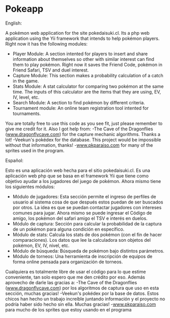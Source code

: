 Pokeapp
=======

English:

A pokémon web application for the site pokedaisuki.cl. Its a php web application using the Yii framework that intends to help pokémon players.
Right now it has the following modules:

- Player Module: A section intented for players to insert and share information about themselves so other with similar interest can find them to play pokémon. Right now it saves the 
Friend Code, pokémon in Friend Safari, TSV and duel interest. 
- Capture Module: This section makes a probability calculation of a catch in the game. 
- Stats Module: A stat calculator for comparing two pokémon at the same time. The inputs of this calculator are the items that they are using, EV, IV, level, etc.
- Search Module: A section to find pokémon by different criteria. 
- Tournament module: An online team registration tool intented for tournaments.

You are totally free to use this code as you see fit, just please remember to give me credit for it. Also I got help from:
-The Cave of the Dragonflies (www.dragonflycave.com) for the capture mechanic algorithms. Thanks a lot!
-Veekun's pokédex for the database. This project would be impossible without that information, thanks!
-www.pkparaiso.com for many of the sprites used in the program.

Español:

Esto es una aplicación web hecha para el sitio pokedaisuki.cl. Es una aplicación web php que se basa en el framework Yii que tiene como objetivo ayudar a los jugadores del juego de pokémon.
Ahora mismo tiene los siguientes módulos:

- Módulo de jugadores: Esta sección permite el ingreso de perfiles de usuario al sistema cosa de que después estos puedan de ser buscados por otros. La idea es que se puedan contactar jugadores
con intereses comunes para jugar. Ahora mismo se puede ingresar el Código de amigo, los pokémon del safari amigo el TSV e interés en duelos.
- Módulo de captura: Sección para calcular la probabilidad de la captura de un pokémon para alguna condición en específico.
- Módulo de stats: Calcula los stats de dos pokémon (con el fin de hacer comparaciones). Los datos que lee la calculadora son objetos del pokémon, EV, IV, nivel, etc.
- Módulo de búsqueda: Búsqueda de pokémon bajo distintos parámetros. 
- Módulo de torneos: Una herramienta de inscripción de equipos de forma online pensada para organización de torneos.

Cualquiera es totalmente libre de usar el código para lo que estime conveniente, tan solo espero que me den crédito por eso. Además aprovecho de darle las gracias a:
-The Cave of the Dragonflies (www.dragonflycave.com) por los algoritmos de captura que uso en esta sección, muchas gracias!
-Veekun's pokédex por la base de datos. Estos chicos han hecho un trabajo increíble juntando información y el proyecto no podría haber sido hecho sin ella. Muchas gracias!
-www.pkparaiso.com para mucho de los sprites que estoy usando en el programa